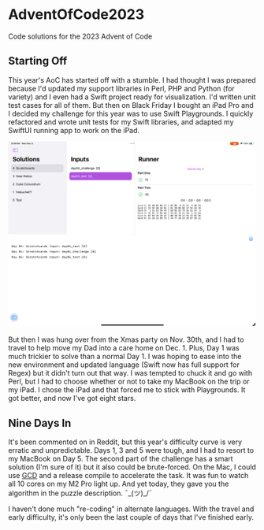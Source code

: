 # AdventOfCode2023
 Code solutions for the 2023 Advent of Code

## Starting Off

This year's AoC has started off with a stumble. I had thought I was prepared because I'd updated my support libraries in Perl, PHP and Python (for variety) and I even had a Swift project ready for visualization. I'd written unit test cases for all of them. But then on Black Friday I bought an iPad Pro and I decided my challenge for this year was to use Swift Playgrounds. I quickly refactored and wrote unit tests for my Swift libraries, and adapted my SwiftUI running app to work on the iPad.

![AoC Runner App on iPad](https://github.com/sbiickert/AdventOfCode2023/blob/main/Support/swift_aoc_runner.png)

But then I was hung over from the Xmas party on Nov. 30th, and I had to travel to help move my Dad into a care home on Dec. 1. Plus, Day 1 was much trickier to solve than a normal Day 1. I was hoping to ease into the new environment and updated language (Swift now has full support for Regex) but it didn't turn out that way. I was tempted to chuck it and go with Perl, but I had to choose whether or not to take my MacBook on the trip or my iPad. I chose the iPad and that forced me to stick with Playgrounds. It got better, and now I've got eight stars.

## Nine Days In

It's been commented on in Reddit, but this year's difficulty curve is very erratic and unpredictable. Days 1, 3 and 5 were tough, and I had to resort to my MacBook on Day 5. The second part of the challenge has a smart solution (I'm sure of it) but it also could be brute-forced. On the Mac, I could use [GCD](https://en.wikipedia.org/wiki/Grand_Central_Dispatch) and a release compile to accelerate the task. It was fun to watch all 10 cores on my M2 Pro light up. And yet today, they gave you the algorithm in the puzzle description. ¯\_(ツ)_/¯ 

I haven't done much "re-coding" in alternate languages. With the travel and early difficulty, it's only been the last couple of days that I've finished early.